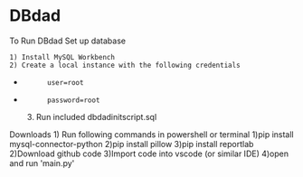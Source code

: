 # DBdad

To Run DBdad
Set up database

    1) Install MySQL Workbench
    2) Create a local instance with the following credentials
-           user=root
-           password=root

    3) Run included dbdadinitscript.sql

 Downloads 
    1) Run following commands in powershell or terminal
        1)pip install mysql-connector-python
        2)pip install pillow
        3)pip install reportlab
    2)Download github code
    3)Import code into vscode (or similar IDE)
    4)open and run 'main.py'


